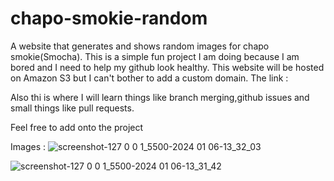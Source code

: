 # chapo-smokie-random
A website that generates and shows random images for chapo smokie(Smocha).
This is a simple fun project I am doing because I am bored and I need to help my github look healthy.
This website will be hosted on Amazon S3 but I can't bother to add a custom domain.
The link : 

Also thi is where I will learn things like branch merging,github issues and small things like pull requests.

Feel free to add onto the project

Images :
![screenshot-127 0 0 1_5500-2024 01 06-13_32_03](https://github.com/eiidoubleyuwes/chapo-smokie-random/assets/148796574/6e534225-8343-4a0d-9a10-888182a398ad)

![screenshot-127 0 0 1_5500-2024 01 06-13_31_42](https://github.com/eiidoubleyuwes/chapo-smokie-random/assets/148796574/60bc8d85-6665-4355-966d-e25c84aa8e07)
